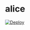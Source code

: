 # alice
[![Deploy](https://www.herokucdn.com/deploy/button.png)](https://dashboard.heroku.com/new?template=https://github.com/homeless2010/alice)

